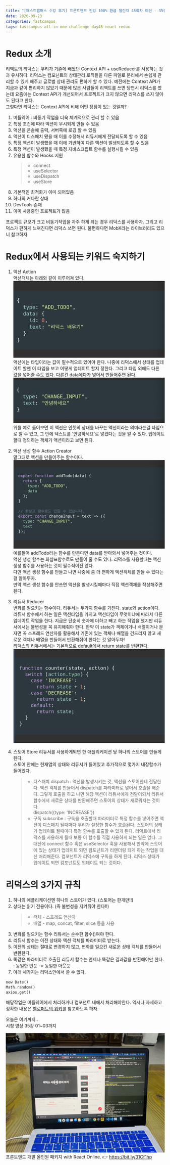 ```yaml
---
title: "[패스트캠퍼스 수강 후기] 프론트엔드 인강 100% 환급 챌린지 45회차 미션 - 35강 Redux소개, 키워드 숙지"
date: 2020-09-23
categories: fastcampus
tags: fastcampus all-in-one-challenge day45 react redux
---
```


# Redux 소개

리액트의 리덕스는 우리가 기존에 배웠던 Context API + useReducer를 사용하는 것과 유사하다.
리덕스는 컴포넌트의 상태관리 로직들을 다른 파일로 분리해서 손쉽게 관리할 수 있게 해주고 글로벌 상태 관리도 편하게 할 수 있다. 예전에는 Context API가 지금과 같이 편리하지 않았기 때문에 많은 사람들이 리액트를 쓰면 당연시 리덕스를 썼는데 요즘에는 Context API가 개선되어서 프로젝트가 크지 않으면 리덕스를 쓰지 않아도 된다고 한다.  
그렇다면 리덕스는 Context API에 비해 어떤 장점이 있는 것일까?

1. 미들웨어 : 비동기 작업을 더욱 체계적으로 관리 할 수 있음
1. 특정 조건에 따라 액션이 무시되게 만들 수 있음
1. 액션을 콘솔에 출력, 서버쪽에 로깅 할 수 있음
1. 액션이 디스패치 됐을 때 이를 수정해서 리듀서에게 전달되도록 할 수 있음
1. 특정 액션이 발생했을 때 이에 기반하여 다른 액션이 발생되도록 할 수 있음
1. 특정 액션이 발생했을 때 특정 자바스크립트 함수를 실행시킬 수 있음
1. 유용한 함수와 Hooks 지원
   > - connect
   > - useSelector
   > - useDispatch
   > - useStore
1. 기본적인 최적화가 이미 되어있음
1. 하나의 커다란 상태
1. DevTools 존재
1. 이미 사용중인 프로젝트가 많음

프로젝트 규모가 크고 비동기작업을 자주 하게 되는 경우 리덕스를 사용하자. 그리고 리덕스가 편하게 느껴진다면 리덕스 쓰면 된다. 불편하다면 MobX라는 라이브러리도 있으니 참고하자.

# Redux에서 사용되는 키워드 숙지하기

1. 액션 Action  
   액션객체는 아래와 같이 이루어져 있다.  
   ![리덕스](/images/200923-1.png)  
   액션에는 타입이라는 값이 필수적으로 있어야 한다. 나중에 리덕스에서 상태를 업데이트 할땐 이 타입을 보고 어떻게 업데이트 할지 정한다. 그리고 타입 외에도 다른 값을 넣어줄 수도 있다. 다른건 data에다가 넣어서 만들어주면 된다.  
   ![리덕스](/images/200923-2.png)  
   위를 예로 들어보면 이 액션은 인풋의 상태를 바꾸는 액션이라는 의미라는걸 타입으로 알 수 있고, 그 안에 텍스트를 '안녕하세요'로 넣겠다는 것을 알 수 있다. 업데이트할때 정의하는 객체가 액션이라고 보면 된다.

1. 액션 생성 함수 Action Creator  
   말그대로 액션을 만들어주는 함수이다.  
   ![리덕스](/images/200923-3.png)  
   예를들어 addTodo라는 함수를 만든다면 data를 받아와서 넣어주는 것이다.  
   액션 생성 함수는 화살표함수로도 만들어 줄 수도 있다.
   리덕스를 사용할때는 액션 생성 함수를 사용하는 것이 필수적이진 않다.  
   다만 액션 생성 함수를 만들고 나면 나중에 좀 더 편하게 액션객체를 만들 수 있다는 걸 알아두자.  
   만약 액션 생성 함수를 안쓰면 액션을 발생시킬때마다 직접 액션객체를 작성해주면 된다.

1. 리듀서 Reducer  
   변화를 일으키는 함수이다. 리듀서는 두가지 함수를 가진다. state와 action이다.  
   리듀서 함수에서 하는 일은 액션타입을 가지고 액션타입이 무엇이냐에 따라서 다른 업데이트 작업을 한다.
   지금은 단순히 숫자에 더하고 빼고 하는 작업을 했지만 리듀서에서는 불변성을 꼭 유지해줘야 한다. 만약 이 state가 객체이거나 배열이거나 문자면 꼭 스프레드 연산자를 활용해서 기존에 있는 객체나 배열을 건드리지 않고 새로운 객체나 배열을 만들어서 반환해줘야 한다는 것 알아두자!  
   리덕스의 리듀서에서는 기본적으로 default에서 return state를 반환한다.  
   ![리덕스](/images/200923-4.png)

1. 스토어 Store
   리듀서를 사용하게되면 한 애플리케이션 당 하나의 스토어를 만들게 된다.  
    스토어 안에는 현재앱의 상태와 리듀서가 들어있고 추가적으로 몇가지 내장함수가 들어있다.
   > - 디스패치 dispatch : 액션을 발생시키는 것, 액션을 스토어한테 전달한다. 액션 객체를 만들어서 dispatch를 파라미터로 넣어서 호출을 해준다. 그렇게 호출을 하고 나면 해당 액션이 리듀서에게 전달이되서 리듀서 함수에서 새로운 상태를 반환해주면 스토어의 상태가 새로워지는 것이다.  
   >   dispatch({type: 'INCREASE'})
   > - 구독 subscribe : 구독을 호출할때 파라미터로 특정 함수를 넣어주면 액션이 디스패치 될때마다 우리가 설정한 함수가 호출된다. 스토어의 상태가 업데이트 될때마다 특정 함수를 호출할 수 있게 된다. 리액트에서 리덕스를 사용하게 될때 보통 이 함수를 직접 사용하게 되는 일은 없다. 그 대신에 connect 함수 혹은 useSelector 훅을 사용해서 만약에 스토어에 있는 상태가 업데이트 되면 컴포넌트가 리랜더링 되게 하는 작업을 대신 처리해준다. 컴포넌트가 리덕스에 구독을 하게 된다. 리덕스 상태가 업데이트 되면 컴포넌트도 업데이트 되는 것이다.

# 리덕스의 3가지 규칙

1. 하나의 애플리케이션엔 하나의 스토어가 있다. (스토어는 한개만!!)
1. 상태는 읽기 전용이다. (즉 불변성을 지켜줘야 한다!!)
   > - 객체 - 스프레드 연산자
   > - 배열 - map, concat, filter, slice 등을 사용
1. 변화를 일으키는 함수 리듀서는 순수한 함수()여야 한다.
1. 리듀서 함수는 이전 상태와 액션 객체를 파라미터로 받는다.
1. 이전의 상태는 절대로 변경하지 않고, 변화를 일으킨 새로운 상태 객체를 만들어서 반환한다.
1. 똑같은 파라미더로 호출된 리듀서 함수는 언제나 똑같은 결과값을 반환해야만 한다. : 동일한 인풋 -> 동일한 아웃풋
1. 아래 세가지는 리덕스안에서 쓸 수 없다.

```
new Date()
Math.random()
axios.get()
```

해당작업은 미들웨어에서 처리하거나 컴포넌트 내에서 처리해야한다.
역시나 자세하고 정확한 내용은 [벨로퍼트의 위키](https://react.vlpt.us/redux/)를 참고하도록 하자.

오늘은 여기까지..  
시청 영상 35강 01~03까지

![수강인증이미지](/images/200923-5.jpeg)
프론트엔드 개발 올인원 패키지 with React Online. 👉 https://bit.ly/31Cf1hp
